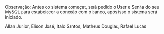 Observação: Antes do sistema começat, será pedido o User e Senha do seu MySQL para estabelecer a conexão com o banco, após isso o sistema será iniciado.

Allan Junior, Elison José, Italo Santos, Matheus Douglas, Rafael Lucas

